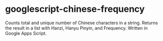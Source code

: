 # googlescript-chinese-frequency
Counts total and unique number of Chinese characters in a string. Returns the result in a list with Hanzi, Hanyu Pinyin, and Frequency. Written in Google Apps Script.
